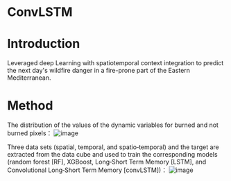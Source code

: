 # ConvLSTM

# Introduction
Leveraged deep Learning with spatiotemporal context integration to predict the next day's wildfire danger in a fire-prone part of the Eastern Mediterranean.

# Method
The distribution of the values of the dynamic variables for burned and not burned pixels：
![image](https://github.com/user-attachments/assets/1fd92373-21a6-4f4b-b393-b56328ca1921)

Three data sets (spatial, temporal, and spatio‐temporal) and the target are extracted from the data cube and used to train the corresponding models (random forest [RF], XGBoost, Long‐Short Term Memory [LSTM], and Convolutional Long‐Short Term Memory [convLSTM])：
![image](https://github.com/user-attachments/assets/0eed3919-93a3-4002-8339-72c6552ebc53)



